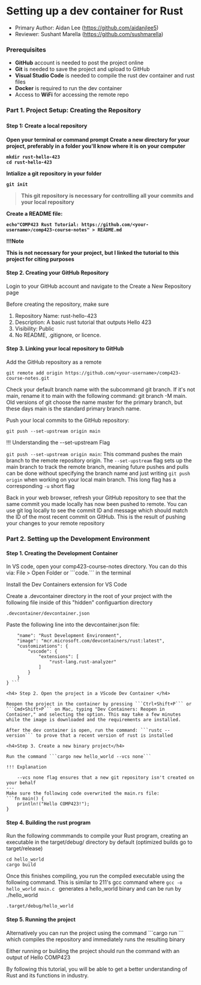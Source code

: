 # Setting up a dev container for Rust

* Primary Author: Aidan Lee (https://github.com/aidanjlee5)
* Reviewer: Sushant Marella (https://github.com/sushmarella)

<h3>
Prerequisites
</h3>

- **GitHub** account is needed to post the project online
- **Git** is needed to save the project and upload to GitHub
- **Visual Studio Code** is needed to compile the rust dev container and rust files
- **Docker** is required to run the dev container
- Access to **WiFi** for accessing the remote repo 

<h3>Part 1. Project Setup: Creating the Repository<h3>
<h4>Step 1: Create a local repository<h4>
Open your terminal or command prompt
Create a new directory for your project, preferably in a folder you'll know where it is on your computer

```
mkdir rust-hello-423
cd rust-hello-423
```

Intialize a git repository in your folder

```
git init
```

> This git repository is necessary for controlling all your commits and your local repository

Create a README file: 

```
echo"COMP423 Rust Tutorial: https://github.com/<your-username>/comp423-course-notes" > README.md
```

!!!Note

This is not necessary for your project, but I linked the tutorial to this project for citing purposes 

<h4>Step 2. Creating your GitHub Repository</h4>
Login to your GitHub account and navigate to the Create a New Repository page

Before creating the repository, make sure 

<ol>
    <li>
    Repository Name: rust-hello-423
    </li>
    <li>
    Description: A basic rust tutorial that outputs Hello 423
    </li>
    <li>
    Visibility: Public
    </li>
    <li>
    No README, .gitignore, or licence.
    </li>
</ol>

<h4> Step 3. Linking your local repository to GitHub</h4>

Add the GitHub repository as a remote

```
git remote add origin https://github.com/<your-username>/comp423-course-notes.git
```

Check your default branch name with the subcommand git branch. If it's not main, rename it to main with the following command: git branch -M main. Old versions of git choose the name master for the primary branch, but these days main is the standard primary branch name.

Push your local commits to the GitHub repository: 

```
git push --set-upstream origin main
```

!!! Understanding the --set-upstream Flag

```git push --set-upstream origin main```: This command pushes the main branch to the remote repository origin. The ```--set-upstream``` flag sets up the main branch to track the remote branch, meaning future pushes and pulls can be done without specifying the branch name and just writing ```git push origin``` when working on your local main branch. This long flag has a corresponding ```-u``` short flag


Back in your web browser, refresh your GitHub repository to see that the same commit you made locally has now been pushed to remote. You can use git log locally to see the commit ID and message which should match the ID of the most recent commit on GitHub. This is the result of pushing your changes to your remote repository

<h3>Part 2. Setting up the Development Environment</h3>
<h4>Step 1. Creating the Development Container</h4>
In VS code, open your comp423-course-notes directory. You can do this via: File > Open Folder or ```code.``` in the terminal

Install the Dev Containers extension for VS Code 

Create a .devcontainer directory in the root of your project with the following file inside of this "hidden" configuartion directory

```.devcontainer/devcontainer.json```

Paste the following line into the devcontainer.json file: 

```{
    "name": "Rust Development Environment",
    "image": "mcr.microsoft.com/devcontainers/rust:latest",
    "customizations": {
        "vscode": {
            "extensions": [
                "rust-lang.rust-analyzer"
            ]
        }
    }
} ```

<h4> Step 2. Open the project in a VScode Dev Container </h4>

Reopen the project in the container by pressing ```Ctrl+Shift+P``` or ```Cmd+Shift+P``` on Mac, typing "Dev Containers: Reopen in Container," and selecting the option. This may take a few minutes while the image is downloaded and the requirements are installed.

After the dev container is open, run the command: ```rustc --version``` to prove that a recent version of rust is installed

<h4>Step 3. Create a new binary project</h4>

Run the command ```cargo new hello_world --vcs none``` 

!!! Explanation 

    --vcs none flag ensures that a new git repository isn't created on your behalf
---
Make sure the following code overwrited the main.rs file: 
```fn main() {
    println!("Hello COMP423!");
}
```

<h4>Step 4. Building the rust program</h4>

Run the following commmands to compile your Rust program, creating an executable in the target/debug/ directory by default (optimized builds go to target/release)

```
cd hello_world
cargo build
```

Once this finishes compiling, you run the compiled executable using the following command. This is similar to 211's gcc command where
```gcc -o hello_world main.c ```
generates a hello_world binary and can be run by ./hello_world

```
.target/debug/hello_world
```


<h4>Step 5. Running the project</h4>
Alternatively you can run the project using the command 
```cargo run ``` which compiles the repository and immediately runs the resulting binary

Either running or building the project should run the command with an output of Hello COMP423 

By following this tutorial, you will be able to get a better understanding of Rust and its functions in industry. 







